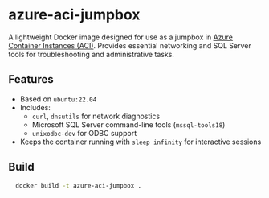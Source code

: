 # azure-aci-jumpbox

A lightweight Docker image designed for use as a jumpbox in [Azure Container Instances (ACI)](https://learn.microsoft.com/en-us/azure/container-instances/). Provides essential networking and SQL Server tools for troubleshooting and administrative tasks.

## Features

- Based on `ubuntu:22.04`
- Includes:
    - `curl`, `dnsutils` for network diagnostics
    - Microsoft SQL Server command-line tools (`mssql-tools18`)
    - `unixodbc-dev` for ODBC support
- Keeps the container running with `sleep infinity` for interactive sessions

## Build
```bash
  docker build -t azure-aci-jumpbox .
```